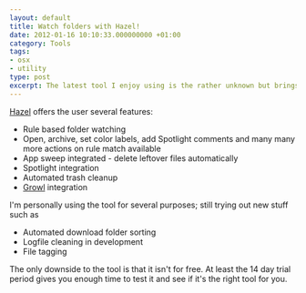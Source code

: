 ```yaml
---
layout: default
title: Watch folders with Hazel!
date: 2012-01-16 10:10:33.000000000 +01:00
category: Tools
tags:
- osx
- utility
type: post
excerpt: The latest tool I enjoy using is the rather unknown but brings ingenious and simple folder watching/actions to osx with a lot of configuration options.
---
```


<a title="Hazel" href="https://www.noodlesoft.com/hazel.php" target="_blank">Hazel</a> offers the user several features:

* Rule based folder watching
* Open, archive, set color labels, add Spotlight comments and many many more actions on rule match available
* App sweep integrated - delete leftover files automatically
* Spotlight integration
* Automated trash cleanup
* <a title="Growl" href="https://growl.info/" target="_blank">Growl</a> integration

I'm personally using the tool for several purposes; still trying out new stuff such as

* Automated download folder sorting
* Logfile cleaning in development
* File tagging

The only downside to the tool is that it isn't for free. At least the 14 day trial period gives you enough time to test it and see if it's the right tool for you.
